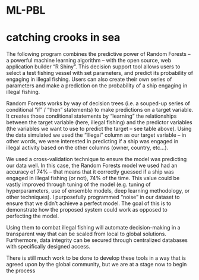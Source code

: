 # ML-PBL
# catching crooks in sea

The following program combines the predictive power of Random Forests – a powerful machine learning algorithm – with the open source, web application builder “R Shiny”. This decision support tool allows users to select a test fishing vessel with set parameters, and predict its probability of engaging in illegal fishing. Users can also create their own series of parameters and make a prediction on the probability of a ship engaging in illegal fishing.

Random Forests works by way of decision trees (i.e. a souped-up series of conditional “if” / “then” statements) to make predictions on a target variable. It creates those conditional statements by “learning” the relationships between the target variable (here, illegal fishing) and the predictor variables (the variables we want to use to predict the target – see table above).  Using the data simulated we used the “Illegal” column as our target variable – in other words, we were interested in predicting if a ship was engaged in illegal activity based on the other columns (owner, country, etc…).

We used a cross-validation technique to ensure the model was predicting our data well.  In this case, the Random Forests model we used had an accuracy of 74% – that means that it correctly guessed if a ship was engaged in illegal fishing (or not), 74% of the time. This value could be vastly improved through tuning of the model (e.g. tuning of hyperparameters, use of ensemble models, deep learning methodology, or other techniques).  I purposefully programmed “noise” in our dataset to ensure that we didn’t achieve a perfect model. The goal of this is to demonstrate how the proposed system could work as opposed to perfecting the model.

Using them to combat illegal fishing will automate decision-making in a transparent way that can be scaled from local to global solutions. Furthermore, data integrity can be secured through centralized databases with specifically designed access.

There is still much work to be done to develop these tools in a way that is agreed upon by the global community, but we are at a stage now to begin the process
